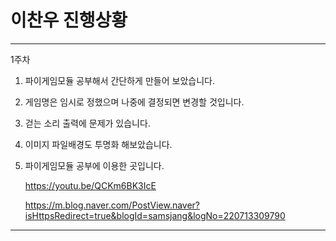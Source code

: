 # 이찬우 진행상황

---

1주차

1. 파이게임모듈 공부해서 간단하게 만들어 보았습니다.
2. 게임명은 임시로 정했으며 나중에 결정되면 변경할 것입니다.
3. 걷는 소리 출력에 문제가 있습니다.
4. 이미지 파일배경도 투명화 해보았습니다.
5. 파이게임모듈 공부에 이용한 곳입니다.
   
    <https://youtu.be/QCKm6BK3IcE>
    
    <https://m.blog.naver.com/PostView.naver?isHttpsRedirect=true&blogId=samsjang&logNo=220713309790>

---
